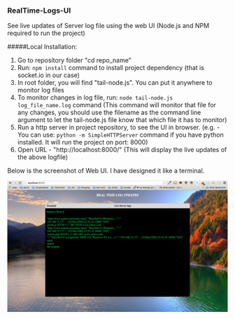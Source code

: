 ### RealTime-Logs-UI
See live updates of Server log file using the web UI (Node.js and NPM required to run the project)

#####Local Installation:

1. Go to repository folder "cd repo_name"
2. Run: ```npm install``` command to install project dependency (that is socket.io in our case)
3. In root folder, you will find "tail-node.js". You can put it anywhere to monitor log files
4. To monitor changes in log file, run: ```node tail-node.js log_file_name.log``` command (This command will monitor that file for any changes, you should use the filename as the command line argument to let the tail-node.js file know that which file it has to monitor)
5. Run a http server in project repository, to see the UI in browser. (e.g. - You can use: ```python -m SimpleHTTPServer``` command if you have python installed. It will run the project on port: 8000)
6. Open URL - "http://localhost:8000/" (This will display the live updates of the above logfile)

Below is the screenshot of Web UI. I have designed it like a terminal.

![UI-Screenshot](https://raw.githubusercontent.com/Rahul-Sagore/RealTime-Logs-UI/master/img/screenshot-1.png)

